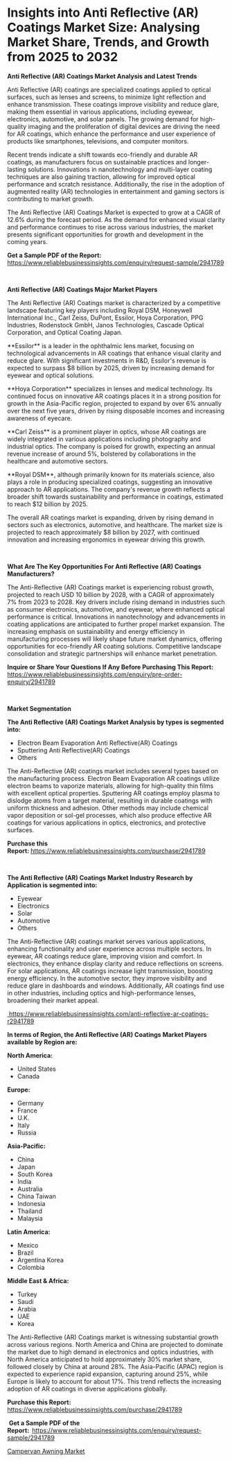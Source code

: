 <p><h1>Insights into Anti Reflective (AR) Coatings Market Size: Analysing Market Share, Trends, and Growth from 2025 to 2032</h1></p><p><strong>Anti Reflective (AR) Coatings Market Analysis and Latest Trends</strong></p>
<p><p>Anti Reflective (AR) coatings are specialized coatings applied to optical surfaces, such as lenses and screens, to minimize light reflection and enhance transmission. These coatings improve visibility and reduce glare, making them essential in various applications, including eyewear, electronics, automotive, and solar panels. The growing demand for high-quality imaging and the proliferation of digital devices are driving the need for AR coatings, which enhance the performance and user experience of products like smartphones, televisions, and computer monitors.</p><p>Recent trends indicate a shift towards eco-friendly and durable AR coatings, as manufacturers focus on sustainable practices and longer-lasting solutions. Innovations in nanotechnology and multi-layer coating techniques are also gaining traction, allowing for improved optical performance and scratch resistance. Additionally, the rise in the adoption of augmented reality (AR) technologies in entertainment and gaming sectors is contributing to market growth.</p><p>The Anti Reflective (AR) Coatings Market is expected to grow at a CAGR of 12.6% during the forecast period. As the demand for enhanced visual clarity and performance continues to rise across various industries, the market presents significant opportunities for growth and development in the coming years.</p></p>
<p><strong>Get a Sample PDF of the Report:&nbsp;</strong> <a href="https://www.reliablebusinessinsights.com/enquiry/request-sample/2941789?utm_campaign=3004&utm_medium=2&utm_source=Github&utm_content=ia&utm_term=15032025&utm_id=anti-reflective-ar-coatings">https://www.reliablebusinessinsights.com/enquiry/request-sample/2941789</a></p>
<p>&nbsp;</p>
<p><strong>Anti Reflective (AR) Coatings Major Market Players</strong></p>
<p><p>The Anti Reflective (AR) Coatings market is characterized by a competitive landscape featuring key players including Royal DSM, Honeywell International Inc., Carl Zeiss, DuPont, Essilor, Hoya Corporation, PPG Industries, Rodenstock GmbH, Janos Technologies, Cascade Optical Corporation, and Optical Coating Japan. </p><p>**Essilor** is a leader in the ophthalmic lens market, focusing on technological advancements in AR coatings that enhance visual clarity and reduce glare. With significant investments in R&D, Essilor's revenue is expected to surpass $8 billion by 2025, driven by increasing demand for eyewear and optical solutions.</p><p>**Hoya Corporation** specializes in lenses and medical technology. Its continued focus on innovative AR coatings places it in a strong position for growth in the Asia-Pacific region, projected to expand by over 6% annually over the next five years, driven by rising disposable incomes and increasing awareness of eyecare.</p><p>**Carl Zeiss** is a prominent player in optics, whose AR coatings are widely integrated in various applications including photography and industrial optics. The company is poised for growth, expecting an annual revenue increase of around 5%, bolstered by collaborations in the healthcare and automotive sectors.</p><p>**Royal DSM**, although primarily known for its materials science, also plays a role in producing specialized coatings, suggesting an innovative approach to AR applications. The company's revenue growth reflects a broader shift towards sustainability and performance in coatings, estimated to reach $12 billion by 2025.</p><p>The overall AR coatings market is expanding, driven by rising demand in sectors such as electronics, automotive, and healthcare. The market size is projected to reach approximately $8 billion by 2027, with continued innovation and increasing ergonomics in eyewear driving this growth.</p></p>
<p>&nbsp;</p>
<p><strong>What Are The Key Opportunities For Anti Reflective (AR) Coatings Manufacturers?</strong></p>
<p><p>The Anti-Reflective (AR) Coatings market is experiencing robust growth, projected to reach USD 10 billion by 2028, with a CAGR of approximately 7% from 2023 to 2028. Key drivers include rising demand in industries such as consumer electronics, automotive, and eyewear, where enhanced optical performance is critical. Innovations in nanotechnology and advancements in coating applications are anticipated to further propel market expansion. The increasing emphasis on sustainability and energy efficiency in manufacturing processes will likely shape future market dynamics, offering opportunities for eco-friendly AR coating solutions. Competitive landscape consolidation and strategic partnerships will enhance market penetration.</p></p>
<p><strong>Inquire or Share Your Questions If Any Before Purchasing This Report:</strong> <a href="https://www.reliablebusinessinsights.com/enquiry/pre-order-enquiry/2941789?utm_campaign=3004&utm_medium=2&utm_source=Github&utm_content=ia&utm_term=15032025&utm_id=anti-reflective-ar-coatings">https://www.reliablebusinessinsights.com/enquiry/pre-order-enquiry/2941789</a></p>
<p>&nbsp;</p>
<p><strong>Market Segmentation</strong></p>
<p><strong>The Anti Reflective (AR) Coatings Market Analysis by types is segmented into:</strong></p>
<p><ul><li>Electron Beam Evaporation Anti Reflective(AR) Coatings</li><li>Sputtering Anti Reflective(AR) Coatings</li><li>Others</li></ul></p>
<p><p>The Anti-Reflective (AR) coatings market includes several types based on the manufacturing process. Electron Beam Evaporation AR coatings utilize electron beams to vaporize materials, allowing for high-quality thin films with excellent optical properties. Sputtering AR coatings employ plasma to dislodge atoms from a target material, resulting in durable coatings with uniform thickness and adhesion. Other methods may include chemical vapor deposition or sol-gel processes, which also produce effective AR coatings for various applications in optics, electronics, and protective surfaces.</p></p>
<p><strong>Purchase this Report:&nbsp;</strong><a href="https://www.reliablebusinessinsights.com/purchase/2941789?utm_campaign=3004&utm_medium=2&utm_source=Github&utm_content=ia&utm_term=15032025&utm_id=anti-reflective-ar-coatings">https://www.reliablebusinessinsights.com/purchase/2941789</a></p>
<p>&nbsp;</p>
<p><strong>The Anti Reflective (AR) Coatings Market Industry Research by Application is segmented into:</strong></p>
<p><ul><li>Eyewear</li><li>Electronics</li><li>Solar</li><li>Automotive</li><li>Others</li></ul></p>
<p><p>The Anti-Reflective (AR) coatings market serves various applications, enhancing functionality and user experience across multiple sectors. In eyewear, AR coatings reduce glare, improving vision and comfort. In electronics, they enhance display clarity and reduce reflections on screens. For solar applications, AR coatings increase light transmission, boosting energy efficiency. In the automotive sector, they improve visibility and reduce glare in dashboards and windows. Additionally, AR coatings find use in other industries, including optics and high-performance lenses, broadening their market appeal.</p></p>
<p><a href="https://www.reliablebusinessinsights.com/anti-reflective-ar-coatings-r2941789?utm_campaign=3004&utm_medium=2&utm_source=Github&utm_content=ia&utm_term=15032025&utm_id=anti-reflective-ar-coatings">&nbsp;https://www.reliablebusinessinsights.com/anti-reflective-ar-coatings-r2941789</a></p>
<p><strong>In terms of Region, the Anti Reflective (AR) Coatings Market Players available by Region are:</strong></p>
<p>
    <p> <strong> North America: </strong>
        <ul>
            <li>United States</li>
            <li>Canada</li>
        </ul>
        </p> 
    <p> <strong> Europe: </strong>
        <ul>
            <li>Germany</li>
            <li>France</li>
            <li>U.K.</li>
            <li>Italy</li>
            <li>Russia</li>
        </ul>
        </p> 
    <p> <strong> Asia-Pacific: </strong>
        <ul>
            <li>China</li>
            <li>Japan</li>
            <li>South Korea</li>
            <li>India</li>
            <li>Australia</li>
            <li>China Taiwan</li>
            <li>Indonesia</li>
            <li>Thailand</li>
            <li>Malaysia</li>
        </ul>
        </p> 
    <p> <strong> Latin America: </strong>
        <ul>
            <li>Mexico</li>
            <li>Brazil</li>
            <li>Argentina Korea</li>
            <li>Colombia</li>
        </ul>
        </p> 
    <p> <strong> Middle East & Africa: </strong>
        <ul>
            <li>Turkey</li>
            <li>Saudi</li>
            <li>Arabia</li>
            <li>UAE</li>
            <li>Korea</li>
        </ul>
    </p>
    </p>
<p><p>The Anti-Reflective (AR) Coatings market is witnessing substantial growth across various regions. North America and China are projected to dominate the market due to high demand in electronics and optics industries, with North America anticipated to hold approximately 30% market share, followed closely by China at around 28%. The Asia-Pacific (APAC) region is expected to experience rapid expansion, capturing around 25%, while Europe is likely to account for about 17%. This trend reflects the increasing adoption of AR coatings in diverse applications globally.</p></p>
<p><strong>Purchase this Report: </strong><a href="https://www.reliablebusinessinsights.com/purchase/2941789?utm_campaign=3004&utm_medium=2&utm_source=Github&utm_content=ia&utm_term=15032025&utm_id=anti-reflective-ar-coatings">https://www.reliablebusinessinsights.com/purchase/2941789</a></p>
<p>&nbsp;<strong>Get a Sample PDF of the Report:&nbsp;&nbsp;</strong><a href="https://www.reliablebusinessinsights.com/enquiry/request-sample/2941789?utm_campaign=3004&utm_medium=2&utm_source=Github&utm_content=ia&utm_term=15032025&utm_id=anti-reflective-ar-coatings">https://www.reliablebusinessinsights.com/enquiry/request-sample/2941789</a></p>
<p><strong></strong></p>
<p><p><a href="https://github.com/leehihkl/Market-Research-Report-List-1/blob/main/campervan-awning-market.md?utm_campaign=3004&utm_medium=2&utm_source=Github&utm_content=ia&utm_term=15032025&utm_id=anti-reflective-ar-coatings">Campervan Awning Market</a></p></p>